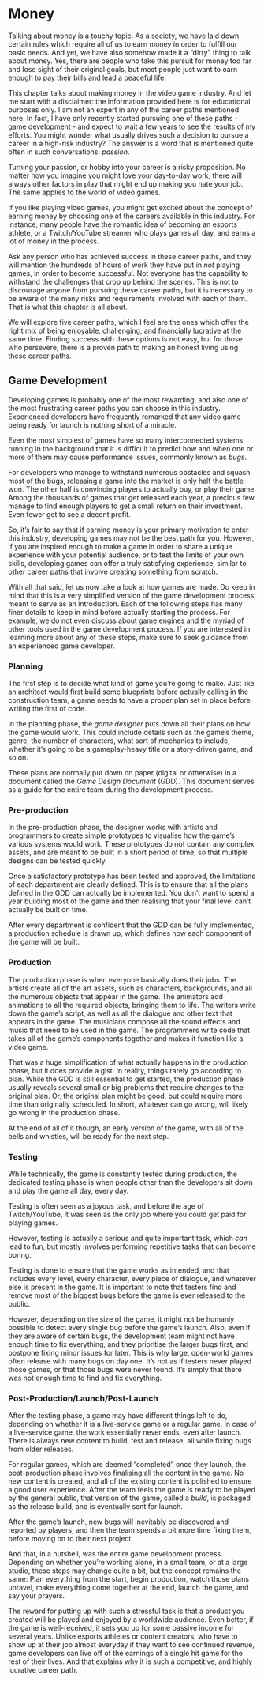 # Money

Talking about money is a touchy topic. As a society, we have laid down certain rules which require all of us to earn money in order to fulfill our basic needs. And yet, we have also somehow made it a “dirty” thing to talk about money. Yes, there are people who take this pursuit for money too far and lose sight of their original goals, but most people just want to earn enough to pay their bills and lead a peaceful life. 

This chapter talks about making money in the video game industry. And let me start with a disclaimer: the information provided here is for educational purposes only. I am not an expert in any of the career paths mentioned here. In fact, I have only recently started pursuing one of these paths - game development - and expect to wait a few years to see the results of my efforts. You might wonder what usually drives such a decision to pursue a career in a high-risk industry? The answer is a word that is mentioned quite often in such conversations: *passion*.

Turning your passion, or hobby into your career is a risky proposition. No matter how you imagine you might love your day-to-day work, there will always other factors in play that might end up making you hate your job. The same applies to the world of video games. 

If you like playing video games, you might get excited about the concept of earning money by choosing one of the careers available in this industry. For instance, many people have the romantic idea of becoming an esports athlete, or a Twitch/YouTube streamer who plays games all day, and earns a lot of money in the process.

Ask any person who has achieved success in these career paths, and they will mention the hundreds of hours of work they have put in *not* playing games, in order to become successful. Not everyone has the capability to withstand the challenges that crop up behind the scenes. This is not to discourage anyone from pursuing these career paths, but it is necessary to be aware of the many risks and requirements involved with each of them. That is what this chapter is all about. 

We will explore five career paths, which I feel are the ones which offer the right mix of being enjoyable, challenging, and financially lucrative at the same time. Finding success with these options is not easy, but for those who persevere, there is a proven path to making an honest living using these career paths.

## Game Development 

Developing games is probably one of the most rewarding, and also one of the most frustrating career paths you can choose in this industry. Experienced developers have frequently remarked that any video game being ready for launch is nothing short of a miracle. 

Even the most simplest of games have so many interconnected systems running in the background that it is difficult to predict how and when one or more of them may cause performance issues, commonly known as *bugs*. 

For developers who manage to withstand numerous obstacles and squash most of the bugs, releasing a game into the market is only half the battle won. The other half is convincing players to actually buy, or play their game. Among the thousands of games that get released each year, a precious few manage to find enough players to get a small return on their investment. Even fewer get to see a decent profit.

So, it’s fair to say that if earning money is your primary motivation to enter this industry, developing games may not be the best path for you. However, if you are inspired enough to make a game in order to share a unique experience with your potential audience, or to test the limits of your own skills, developing games can offer a truly satisfying experience, similar to other career paths that involve creating something from scratch.

With all that said, let us now take a look at how games are made. Do keep in mind that this is a very simplified version of the game development process, meant to serve as an introduction. Each of the following steps has many finer details to keep in mind before actually starting the process. For example, we do not even discuss about game engines and the myriad of other tools used in the game development process. If you are interested in learning more about any of these steps, make sure to seek guidance from an experienced game developer. 

### Planning

The first step is to decide what kind of game you’re going to make. Just like an architect would first build some blueprints before actually calling in the construction team, a game needs to have a proper plan set in place before writing the first of code.

In the planning phase, the *game designer* puts down all their plans on how the game would work. This could include details such as the game’s theme, genre, the number of characters, what sort of mechanics to include, whether it’s going to be a gameplay-heavy title or a story-driven game, and so on. 

These plans are normally put down on paper (digital or  otherwise) in a document called the *Game Design Document* (GDD). This document serves as a guide for the entire team during the development process. 

### Pre-production

In the pre-production phase, the designer works with artists and programmers to create simple prototypes to visualise how the game’s various systems would work. These prototypes do not contain any complex assets, and are meant to be built in a short period of time, so that multiple designs can be tested quickly.

Once a satisfactory prototype has been tested and approved, the limitations of each department are clearly defined. This is to ensure that all the plans defined in the GDD can actually be implemented. You don’t want to spend a year building most of the game and then realising that your final level can’t actually be built on time.

After every department is confident that the GDD can be fully implemented, a production schedule is drawn up, which defines how each component of the game will be built.

### Production

The production phase is when everyone basically does their jobs. The artists create all of the art assets, such as characters, backgrounds, and all the numerous objects that appear in the game. The animators add animations to all the required objects, bringing them to life. The writers write down the game’s script, as well as all the dialogue and other text that appears in the game. The musicians compose all the sound effects and music that need to be used in the game. The programmers write code that takes all of the game’s components together and makes it function like a video game.

That was a huge simplification of what actually happens in the production phase, but it does provide a gist. In reality, things rarely go according to plan. While the GDD is still essential to get started, the production phase usually reveals several small or big problems that require changes to the original plan. Or, the original plan might be good, but could require more time than originally scheduled. In short, whatever can go wrong, will likely go wrong in the production phase.

At the end of all of it though, an early version of the game, with all of the bells and whistles, will be ready for the next step.

### Testing

 While technically, the game is constantly tested during production, the dedicated testing phase is when people other than the developers sit down and play the game all day, every day. 

Testing is often seen as a joyous task, and before the age of Twitch/YouTube, it was seen as the only job where you could get paid for playing games. 

However, testing is actually a serious and quite important task, which *can* lead to fun, but mostly involves performing repetitive tasks that can become boring. 

Testing is done to ensure that the game works as intended, and that includes every level, every character, every piece of dialogue, and whatever else is present in the game. It is important to note that testers find and remove most of the biggest bugs before the game is ever released to the public. 

However, depending on the size of the game, it might not be humanly possible to detect every single bug before the game’s launch. Also, even if they are aware of certain bugs, the development team might not have enough time to fix everything, and they prioritise the larger bugs first, and postpone fixing minor issues for later. This is why large, open-world games often release with many bugs on day one. It’s not as if testers never played those games, or that those bugs were never found. It’s simply that there was not enough time to find and fix everything. 

### Post-Production/Launch/Post-Launch

After the testing phase, a game may have different things left to do, depending on whether it is a live-service game or a regular game. In case of a live-service game, the work essentially never ends, even after launch. There is always new content to build, test and release, all while fixing bugs from older releases.

For regular games, which are deemed “completed” once they launch, the post-production phase involves finalising all the content in the game. No new content is created, and all of the existing content is polished to ensure a good user experience. After the team feels the game is ready to be played by the general public, that version of the game, called a *build*, is packaged as the release build, and is eventually sent for launch.

After the game’s launch, new bugs will inevitably be discovered and reported by players, and then the team spends a bit more time fixing them, before moving on to their next project.

And that, in a nutshell, was the entire game development process. Depending on whether you’re working alone, in a small team, or at a large studio, these steps may change quite a bit, but the concept remains the same: Plan everything from the start, begin production, watch those plans unravel, make everything come together at the end, launch the game, and say your prayers. 

The reward for putting up with such a stressful task is that a product you created will be played and enjoyed by a worldwide audience. Even better, if the game is well-received, it sets you up for some passive income for several years. Unlike esports athletes or content creators, who have to show up at their job almost everyday if they want to see continued revenue, game developers can live off of the earnings of a single hit game for the rest of their lives.  And that explains why it is such a competitive, and highly lucrative career path.